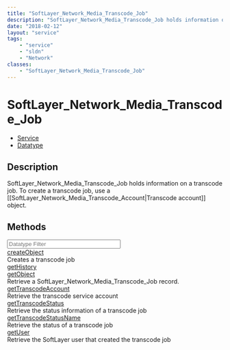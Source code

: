 ```yaml
---
title: "SoftLayer_Network_Media_Transcode_Job"
description: "SoftLayer_Network_Media_Transcode_Job holds information on a transcode job. To create a transcode job, use a [[SoftLayer... "
date: "2018-02-12"
layout: "service"
tags:
    - "service"
    - "sldn"
    - "Network"
classes:
    - "SoftLayer_Network_Media_Transcode_Job"
---
```

# SoftLayer_Network_Media_Transcode_Job
<div id='service-datatype'>
    <ul id='sldn-reference-tabs'>
    <li id='service'> <a href='/reference/services/SoftLayer_Network_Media_Transcode_Job' >Service</a></li>    <li id='datatype'> <a href='/reference/datatypes/SoftLayer_Network_Media_Transcode_Job' >Datatype</a></li>
    </ul>
</div>

## Description
SoftLayer_Network_Media_Transcode_Job holds information on a transcode job. To create a transcode job, use a [[SoftLayer_Network_Media_Transcode_Account|Transcode account]] object. 



        
<div id="properties" class="content">
    <h2>Methods</h2>
    <div class="view-filters">
        <div class="clearfix">
            <div class="search-input-box">
                <input placeholder="Datatype Filter" onkeyup="titleSearch(inputId='edit-combine', divId='method-div', elementClass='method-row')" 
                    type="text" id="edit-combine" value="" size="30" maxlength="128" class="form-text">
            </div>
        </div>
    </div>
    <div id="method-div">
            <div class="method-row">
                        <span class='view-field-title'><a href='/reference/services/SoftLayer_Network_Media_Transcode_Job/createObject'> createObject</a> </span>
            <div class='views-field-body'>Creates a transcode job</div>
        </div>
            <div class="method-row">
                        <span class='view-field-title'><a href='/reference/services/SoftLayer_Network_Media_Transcode_Job/getHistory'> getHistory</a> </span>
            <div class='views-field-body'></div>
        </div>
            <div class="method-row">
                        <span class='view-field-title'><a href='/reference/services/SoftLayer_Network_Media_Transcode_Job/getObject'> getObject</a> </span>
            <div class='views-field-body'>Retrieve a SoftLayer_Network_Media_Transcode_Job record.</div>
        </div>
            <div class="method-row">
                        <span class='view-field-title'><a href='/reference/services/SoftLayer_Network_Media_Transcode_Job/getTranscodeAccount'> getTranscodeAccount</a> </span>
            <div class='views-field-body'>Retrieve the transcode service account</div>
        </div>
            <div class="method-row">
                        <span class='view-field-title'><a href='/reference/services/SoftLayer_Network_Media_Transcode_Job/getTranscodeStatus'> getTranscodeStatus</a> </span>
            <div class='views-field-body'>Retrieve the status information of a transcode job</div>
        </div>
            <div class="method-row">
                        <span class='view-field-title'><a href='/reference/services/SoftLayer_Network_Media_Transcode_Job/getTranscodeStatusName'> getTranscodeStatusName</a> </span>
            <div class='views-field-body'>Retrieve the status of a transcode job</div>
        </div>
            <div class="method-row">
                        <span class='view-field-title'><a href='/reference/services/SoftLayer_Network_Media_Transcode_Job/getUser'> getUser</a> </span>
            <div class='views-field-body'>Retrieve the SoftLayer user that created the transcode job</div>
        </div>
        </div>
</div>

